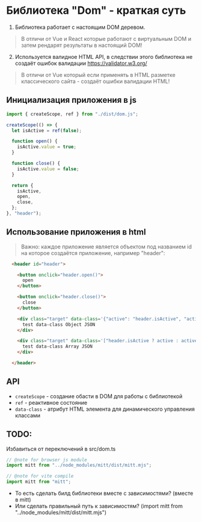 # Библиотека "Dom" - краткая суть
 1. Библиотека работает с настоящим DOM деревом.
  > В отличи от Vue и React которые работают  с виртуальным DOM и затем рендарят результаты в настоящий DOM!
 2. Используется валидное HTML API, в следствии этого библиотека не создаёт ошибок валидации https://validator.w3.org/
  > В отличи от Vue который если применять в HTML разметке классического сайта - создаёт ошибки валидации HTML!



## Инициализация приложения в js
```js
import { createScope, ref } from "./dist/dom.js";

createScope(() => {
  let isActive = ref(false);

  function open() {
    isActive.value = true;
  }

  function close() {
    isActive.value = false;
  }

  return {
    isActive,
    open,
    close,
  };
}, "header");

```



## Использование приложения в html
> Важно: каждое приложение является объектом под названием id на которое создаётся приложение, например "header":
```html
  <header id="header">

    <button onclick="header.open()">
      open
    </button>

    <button onclick="header.close()">
      close
    </button>

    <div class="target" data-class='{"active": "header.isActive", "active-not": "!header.isActive"}'>
      test data-class Object JSON
    </div>

    <div class="target" data-class='["header.isActive ? active : active-not", "!header.isActive ? test-not : test"]'>
      test data-class Array JSON
    </div>

  </header>
```


## API
 * `createScope` - создание обасти в DOM для работы с библиотекой
 * `ref` - реактивное состояние
 * `data-class` - атрибут HTML элемента для динамического управления классами


## TODO:
Избавиться от переключений в src/dom.ts
```ts
// @note for browser js module
import mitt from "../node_modules/mitt/dist/mitt.mjs";

// @note for vite compile
import mitt from "mitt";
```
* То есть сделать билд библиотеки вместе с зависимостями? (вместе в mitt)   
* Или сделать правильный путь к зависимостям? (import mitt from "../node_modules/mitt/dist/mitt.mjs")   